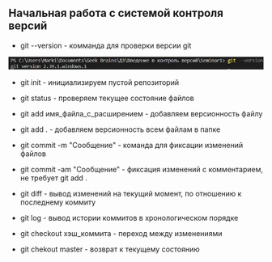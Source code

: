 ## Начальная работа с системой контроля версий ##

* git --version - комманда для проверки версии git

![git --version](resources/Screenshot_1.jpg)

* git init - инициализируем пустой репозиторий

* git status - проверяем текущее состояние файлов

* git add имя_файла_с_расширением - добавляем версионность файлу

* git add . - добавляем версионность всем файлам в папке

* git commit -m "Сообщение" - команда для фиксации изменений файлов

* git commit -am "Сообщение" - фиксация изменений с комментарием, не требует git add .

* git diff - вывод изменений на текущий момент, по отношению к последнему коммиту

* git log - вывод истории коммитов в хронологическом порядке

* git checkout хэш_коммита - переход между изменениями

* git chekout master - возврат к текущему состоянию
